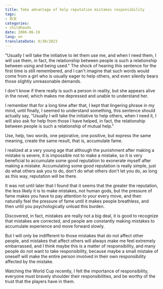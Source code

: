 ```yaml
---
title: Take advantage of help reputation mistakes responsibility
tags:
- 杂文
categories:
- childhoods
date: 2006-06-19
lang: en
translateDate: 9/30/2023
---
```


"Usually I will take the initiative to let them use me, and when I need them, I will use them, in fact, the relationship between people is such a relationship between using and being used." The shock of hearing this sentence for the first time is still remembered, and I can't imagine that such words would come from a girl who is usually eager to help others, and even silently bears those slightly unreasonable demands.

I don't know if there really is such a person in reality, but she appears alive in the novel, which makes me depressed and unable to understand her.

I remember that for a long time after that, I kept that lingering phrase in my mind, until finally, I seemed to understand something, this sentence should actually say, "Usually I will take the initiative to help others, when I need it, I will also ask for help from those I have helped, in fact, the relationship between people is such a relationship of mutual help."

Use, help, two words, one pejorative, one positive, but express the same meaning, create the same result, that is, accumulate fame.

I realized at a very young age that although the punishment after making a mistake is severe, it is impossible not to make a mistake, so it is very beneficial to accumulate some good reputation to exonerate myself after making a mistake. Accumulating some good reputation is really simple, just do what others ask you to do, don't do what others don't let you do, as long as this way, reputation will be there.

It was not until later that I found that it seems that the greater the reputation, the less likely it is to make mistakes, not human gods, but the pressure of fame makes you have to pay attention to your every move, and then naturally feel the pressure of fame until it makes people breathless, and then until you psychologically unload this burden.

Discovered, in fact, mistakes are really not a big deal, it is good to recognize that mistakes are corrected, and people are constantly making mistakes to accumulate experience and move forward slowly.

But I will only be indifferent to those mistakes that do not affect other people, and mistakes that affect others will always make me feel extremely embarrassed, and I think maybe this is a matter of responsibility, and many people do not want to take responsibility, because maybe a small mistake of oneself will make the entire person involved in their own responsibility affected by the mistake.

Watching the World Cup recently, I felt the importance of responsibility, everyone must bravely shoulder their responsibilities, and be worthy of the trust that the players have in them.
